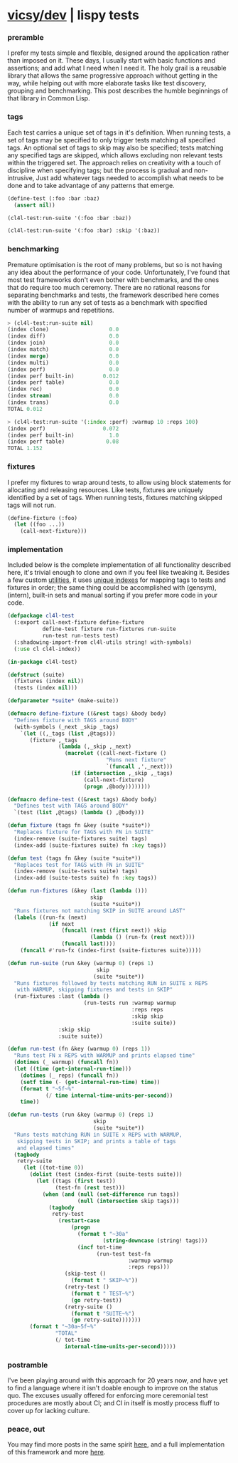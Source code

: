 # [vicsy/dev](https://github.com/codr4life/vicsydev) | lispy tests
    
### preramble
I prefer my tests simple and flexible, designed around the application rather than imposed on it. These days, I usually start with basic functions and assertions; and add what I need when I need it. The holy grail is a reusable library that allows the same progressive approach without getting in the way, while helping out with more elaborate tasks like test discovery, grouping and benchmarking. This post describes the humble beginnings of that library in Common Lisp.

### tags
Each test carries a unique set of tags in it's definition. When running tests, a set of tags may be specified to only trigger tests matching all specified tags. An optional set of tags to skip may also be specified; tests matching any specified tags are skipped, which allows excluding non relevant tests within the triggered set. The approach relies on creativity with a touch of discipline when specifying tags; but the process is gradual and non-intrusive, Just add whatever tags needed to accomplish what needs to be done and to take advantage of any patterns that emerge. 

```lisp
(define-test (:foo :bar :baz)
  (assert nil))

(cl4l-test:run-suite '(:foo :bar :baz))

(cl4l-test:run-suite '(:foo :bar) :skip '(:baz))
```

### benchmarking
Premature optimisation is the root of many problems, but so is not having any idea about the performance of your code. Unfortunately, I've found that most test frameworks don't even bother with benchmarks, and the ones that do require too much ceremony. There are no rational reasons for separating benchmarks and tests, the framework described here comes with the ability to run any set of tests as a benchmark with specified number of warmups and repetitions.

```lisp
> (cl4l-test:run-suite nil)
(index clone)                   0.0
(index diff)                    0.0
(index join)                    0.0
(index match)                   0.0
(index merge)                   0.0
(index multi)                   0.0
(index perf)                    0.0
(index perf built-in)         0.012
(index perf table)              0.0
(index rec)                     0.0
(index stream)                  0.0
(index trans)                   0.0
TOTAL 0.012
```

```lisp
> (cl4l-test:run-suite '(:index :perf) :warmup 10 :reps 100)
(index perf)                  0.072
(index perf built-in)           1.0
(index perf table)             0.08
TOTAL 1.152
```

### fixtures
I prefer my fixtures to wrap around tests, to allow using block statements for allocating and releasing resources. Like tests, fixtures are uniquely identified by a set of tags. When running tests, fixtures matching skipped tags will not run.

```lisp
(define-fixture (:foo)
  (let ((foo ...))
    (call-next-fixture)))
```

### implementation
Included below is the complete implementation of all functionality described here, it's trivial enough to clone and own if you feel like tweaking it. Besides a few custom [utilities](https://github.com/codr4life/cl4l/blob/master/utils.lisp), it uses [unique indexes](https://github.com/codr4life/cl4l#indexes) for mapping tags to tests and fixtures in order; the same thing could be accomplished with (gensym), (intern), built-in sets and manual sorting if you prefer more code in your code.

```lisp
(defpackage cl4l-test
  (:export call-next-fixture define-fixture
           define-test fixture run-fixtures run-suite
           run-test run-tests test)
  (:shadowing-import-from cl4l-utils string! with-symbols)
  (:use cl cl4l-index))

(in-package cl4l-test)

(defstruct (suite)
  (fixtures (index nil))
  (tests (index nil)))

(defparameter *suite* (make-suite))

(defmacro define-fixture ((&rest tags) &body body)
  "Defines fixture with TAGS around BODY"
  (with-symbols (_next _skip _tags)
    `(let ((,_tags (list ,@tags)))
       (fixture ,_tags
                (lambda (,_skip ,_next)
                  (macrolet ((call-next-fixture ()
                               "Runs next fixture"
                               `(funcall ,',_next)))
                    (if (intersection ,_skip ,_tags)
                        (call-next-fixture)
                        (progn ,@body))))))))

(defmacro define-test ((&rest tags) &body body)
  "Defines test with TAGS around BODY"
  `(test (list ,@tags) (lambda () ,@body)))

(defun fixture (tags fn &key (suite *suite*))
  "Replaces fixture for TAGS with FN in SUITE"
  (index-remove (suite-fixtures suite) tags)
  (index-add (suite-fixtures suite) fn :key tags))

(defun test (tags fn &key (suite *suite*))
  "Replaces test for TAGS with FN in SUITE"
  (index-remove (suite-tests suite) tags)
  (index-add (suite-tests suite) fn :key tags))

(defun run-fixtures (&key (last (lambda ()))
                          skip
                          (suite *suite*))
  "Runs fixtures not matching SKIP in SUITE around LAST"
  (labels ((run-fx (next)
             (if next
                 (funcall (rest (first next)) skip
                          (lambda () (run-fx (rest next))))
                 (funcall last))))
    (funcall #'run-fx (index-first (suite-fixtures suite)))))

(defun run-suite (run &key (warmup 0) (reps 1)
                            skip
                           (suite *suite*))
  "Runs fixtures followed by tests matching RUN in SUITE x REPS 
   with WARMUP, skipping fixtures and tests in SKIP"
  (run-fixtures :last (lambda ()
                        (run-tests run :warmup warmup
                                       :reps reps
                                       :skip skip
                                       :suite suite))
                :skip skip
                :suite suite))

(defun run-test (fn &key (warmup 0) (reps 1))
  "Runs test FN x REPS with WARMUP and prints elapsed time"
  (dotimes (_ warmup) (funcall fn))
  (let ((time (get-internal-run-time)))
    (dotimes (_ reps) (funcall fn))
    (setf time (- (get-internal-run-time) time))
    (format t "~5f~%"
            (/ time internal-time-units-per-second))
    time))

(defun run-tests (run &key (warmup 0) (reps 1)
                           skip
                           (suite *suite*))
  "Runs tests matching RUN in SUITE x REPS with WARMUP,
   skipping tests in SKIP; and prints a table of tags
   and elapsed times"
  (tagbody
   retry-suite
     (let ((tot-time 0))
       (dolist (test (index-first (suite-tests suite)))
         (let ((tags (first test))
               (test-fn (rest test)))
           (when (and (null (set-difference run tags))
                      (null (intersection skip tags)))
             (tagbody
              retry-test
                (restart-case
                    (progn
                      (format t "~30a"
                              (string-downcase (string! tags)))
                      (incf tot-time
                            (run-test test-fn
                                      :warmup warmup
                                      :reps reps)))
                  (skip-test ()
                    (format t " SKIP~%"))
                  (retry-test ()
                    (format t " TEST~%")
                    (go retry-test))
                  (retry-suite ()
                    (format t "SUITE~%")
                    (go retry-suite)))))))
       (format t "~30a~5f~%"
               "TOTAL"
               (/ tot-time
                  internal-time-units-per-second)))))
```

### postramble
I've been playing around with this approach for 20 years now, and have yet to find a language where it isn't doable enough to improve on the status quo. The excuses usually offered for enforcing more ceremonial test procedures are mostly about CI; and CI in itself is mostly process fluff to cover up for lacking culture.
    
### peace, out
You may find more posts in the same spirit <a href="http://vicsydev.blogspot.de/">here</a>, and a full implementation of this framework and more <a href="https://github.com/codr4life/cl4l">here</a>.
